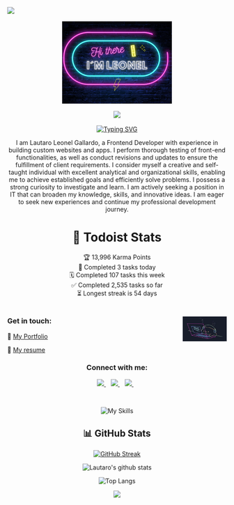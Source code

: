 ![](https://api.visitorbadge.io/api/VisitorHit?user=speedbuild98&repo=speedbuild98&countColor=%237B1E7A)




<p align="center">
<img width='50%' src="https://github.com/speedbuild98/speedbuild98/blob/main/LEONEL.png"/>
</p>


<p align="center">
<img width='10%' src="https://gallardolautaro.tech/assets/logo-848c3b20.svg"/>
</p>
<div align="center">
    <a href="https://git.io/typing-svg">
        <img src="https://readme-typing-svg.demolab.com?font=Roboto&weight=500&size=28&duration=4000&pause=1000&color=f9cc0b&center=true&vCenter=true&width=435&lines=%3CFrontend Developer%2F%3E" alt="Typing SVG" />
    </a>
</div>

<p align="center">
I am Lautaro Leonel Gallardo, a Frontend Developer with experience in building custom websites and apps. I perform thorough testing of front-end functionalities, as well as conduct revisions and updates to ensure the fulfillment of client requirements. I consider myself a creative and self-taught individual with excellent analytical and organizational skills, enabling me to achieve established goals and efficiently solve problems. I possess a strong curiosity to investigate and learn. I am actively seeking a position in IT that can broaden my knowledge, skills, and innovative ideas. I am eager to seek new experiences and continue my professional development journey.
</p>

<div align="center">
    
#  :scroll: Todoist Stats
<!-- TODO-IST:START -->
🏆  13,996 Karma Points           
🌸  Completed 3 tasks today           
🗓  Completed 107 tasks this week           
✅  Completed 2,535 tasks so far           
⏳  Longest streak is 54 days
<!-- TODO-IST:END -->

</div>

# 
<img align='right' src='https://github.com/speedbuild98/speedbuild98/blob/main/bongo-cat-codes.gif?raw=true' width='20%'>

### Get in touch: 

:floppy_disk: [My Portfolio](https://gallardolautaro.tech)

:page_with_curl: [My resume](https://raw.githubusercontent.com/speedbuild98/speedbuild98/main/Resume%20-%20Gallardo%20Lautaro.pdf)

<h3 align="center">Connect with me:</h3>
<p align="center">
<a href="https://www.linkedin.com/in/lautagallardogg/">
     <img src="https://img.shields.io/badge/linkedin-%230077B5.svg?&style=for-the-badge&logo=linkedin&logoColor=white" />
  </a>&nbsp;&nbsp;
<a href="mailto:dev.gallardolautaro@gmail.com?subject=Hi there!">
     <img src="https://img.shields.io/badge/Gmail-FF0000.svg?&style=for-the-badge&logo=gmail&logoColor=white" />
  </a>&nbsp;&nbsp;  
<a href="https://wa.me/5492664017317">
     <img src="https://img.shields.io/badge/whatsapp-30077B5.svg?&style=for-the-badge&logo=whatsapp&logoColor=white" />
  </a>&nbsp;&nbsp;   
</p>
<br/>

<div align="center">
     
![My Skills](https://skillicons.dev/icons?i=html,css,bootstrap,sass,js,ts,react,nextjs,php,laravel,tailwind,mongodb,figma,ps,postman)

## :bar_chart: GitHub Stats

[![GitHub Streak](https://github-readme-streak-stats.herokuapp.com/?user=speedbuild98&background=082032&dates=ffffff&ring=F7DF1E&fire=F7DF1E&currStreakNum=ffffff&sideNums=ffffff&currStreakLabel=ff006c&sideLabels=ff006c&hide_border=true)](https://git.io/streak-stats)

![Lautaro's github stats](https://github-readme-stats.vercel.app/api?username=speedbuild98&show_icons=true&theme=radical)

![Top Langs](https://github-readme-stats.vercel.app/api/top-langs/?username=speedbuild98&layout=compact)

<img src="https://github-profile-trophy.vercel.app/?username=speedbuild98&theme=juicyfresh&no-bg=true" />

